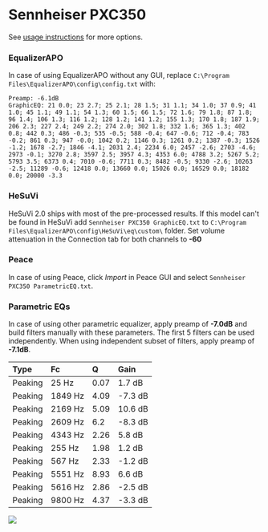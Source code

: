 # Sennheiser PXC350
See [usage instructions](https://github.com/jaakkopasanen/AutoEq#usage) for more options.

### EqualizerAPO
In case of using EqualizerAPO without any GUI, replace `C:\Program Files\EqualizerAPO\config\config.txt`
with:
```
Preamp: -6.1dB
GraphicEQ: 21 0.0; 23 2.7; 25 2.1; 28 1.5; 31 1.1; 34 1.0; 37 0.9; 41 1.0; 45 1.1; 49 1.1; 54 1.3; 60 1.5; 66 1.5; 72 1.6; 79 1.8; 87 1.8; 96 1.4; 106 1.3; 116 1.2; 128 1.2; 141 1.2; 155 1.3; 170 1.8; 187 1.9; 206 2.3; 227 2.4; 249 2.2; 274 2.0; 302 1.8; 332 1.6; 365 1.3; 402 0.8; 442 0.3; 486 -0.3; 535 -0.5; 588 -0.4; 647 -0.6; 712 -0.4; 783 -0.2; 861 0.3; 947 -0.0; 1042 0.2; 1146 0.3; 1261 0.2; 1387 -0.3; 1526 -1.2; 1678 -2.7; 1846 -4.1; 2031 2.4; 2234 6.0; 2457 -2.6; 2703 -4.6; 2973 -0.1; 3270 2.8; 3597 2.5; 3957 4.3; 4353 6.0; 4788 3.2; 5267 5.2; 5793 3.5; 6373 0.4; 7010 -0.6; 7711 0.3; 8482 -0.5; 9330 -2.6; 10263 -2.5; 11289 -0.6; 12418 0.0; 13660 0.0; 15026 0.0; 16529 0.0; 18182 0.0; 20000 -3.3
```

### HeSuVi
HeSuVi 2.0 ships with most of the pre-processed results. If this model can't be found in HeSuVi add
`Sennheiser PXC350 GraphicEQ.txt` to `C:\Program Files\EqualizerAPO\config\HeSuVi\eq\custom\` folder.
Set volume attenuation in the Connection tab for both channels to **-60**

### Peace
In case of using Peace, click *Import* in Peace GUI and select `Sennheiser PXC350 ParametricEQ.txt`.

### Parametric EQs
In case of using other parametric equalizer, apply preamp of **-7.0dB** and build filters manually
with these parameters. The first 5 filters can be used independently.
When using independent subset of filters, apply preamp of **-7.1dB**.

| Type    | Fc      |    Q | Gain    |
|:--------|:--------|:-----|:--------|
| Peaking | 25 Hz   | 0.07 | 1.7 dB  |
| Peaking | 1849 Hz | 4.09 | -7.3 dB |
| Peaking | 2169 Hz | 5.09 | 10.6 dB |
| Peaking | 2609 Hz | 6.2  | -8.3 dB |
| Peaking | 4343 Hz | 2.26 | 5.8 dB  |
| Peaking | 255 Hz  | 1.98 | 1.2 dB  |
| Peaking | 567 Hz  | 2.33 | -1.2 dB |
| Peaking | 5551 Hz | 8.93 | 6.6 dB  |
| Peaking | 5616 Hz | 2.86 | -2.5 dB |
| Peaking | 9800 Hz | 4.37 | -3.3 dB |

![](https://raw.githubusercontent.com/jaakkopasanen/AutoEq/master/results/headphonecom/sbaf-serious/Sennheiser%20PXC350/Sennheiser%20PXC350.png)